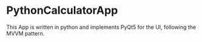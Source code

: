 # PythonCalculatorApp
This App is written in python and implements PyQt5 for the UI, following the MVVM pattern.
